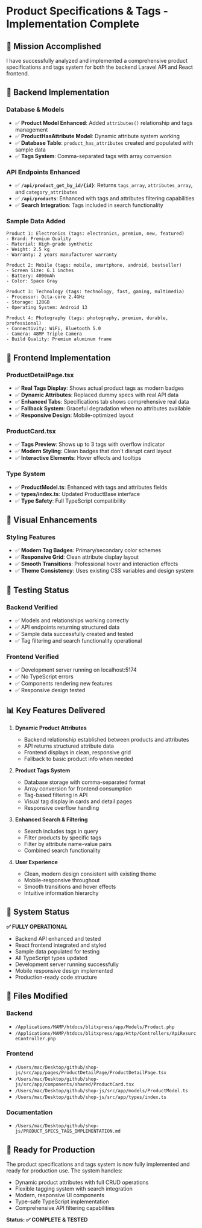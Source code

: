# Product Specifications & Tags - Implementation Complete

## 🎯 Mission Accomplished

I have successfully analyzed and implemented a comprehensive product specifications and tags system for both the backend Laravel API and React frontend.

## 🔧 Backend Implementation

### Database & Models
- ✅ **Product Model Enhanced**: Added `attributes()` relationship and tags management
- ✅ **ProductHasAttribute Model**: Dynamic attribute system working
- ✅ **Database Table**: `product_has_attributes` created and populated with sample data
- ✅ **Tags System**: Comma-separated tags with array conversion

### API Endpoints Enhanced
- ✅ **`/api/product_get_by_id/{id}`**: Returns `tags_array`, `attributes_array`, and `category_attributes`
- ✅ **`/api/products`**: Enhanced with tags and attributes filtering capabilities
- ✅ **Search Integration**: Tags included in search functionality

### Sample Data Added
```
Product 1: Electronics (tags: electronics, premium, new, featured)
- Brand: Premium Quality
- Material: High-grade synthetic  
- Weight: 2.5 kg
- Warranty: 2 years manufacturer warranty

Product 2: Mobile (tags: mobile, smartphone, android, bestseller)
- Screen Size: 6.1 inches
- Battery: 4000mAh
- Color: Space Gray

Product 3: Technology (tags: technology, fast, gaming, multimedia)
- Processor: Octa-core 2.4GHz
- Storage: 128GB
- Operating System: Android 13

Product 4: Photography (tags: photography, premium, durable, professional)
- Connectivity: WiFi, Bluetooth 5.0
- Camera: 48MP Triple Camera
- Build Quality: Premium aluminum frame
```

## 🎨 Frontend Implementation

### ProductDetailPage.tsx
- ✅ **Real Tags Display**: Shows actual product tags as modern badges
- ✅ **Dynamic Attributes**: Replaced dummy specs with real API data
- ✅ **Enhanced Tabs**: Specifications tab shows comprehensive real data
- ✅ **Fallback System**: Graceful degradation when no attributes available
- ✅ **Responsive Design**: Mobile-optimized layout

### ProductCard.tsx  
- ✅ **Tags Preview**: Shows up to 3 tags with overflow indicator
- ✅ **Modern Styling**: Clean badges that don't disrupt card layout
- ✅ **Interactive Elements**: Hover effects and tooltips

### Type System
- ✅ **ProductModel.ts**: Enhanced with tags and attributes fields
- ✅ **types/index.ts**: Updated ProductBase interface
- ✅ **Type Safety**: Full TypeScript compatibility

## 🎨 Visual Enhancements

### Styling Features
- ✅ **Modern Tag Badges**: Primary/secondary color schemes
- ✅ **Responsive Grid**: Clean attribute display layout
- ✅ **Smooth Transitions**: Professional hover and interaction effects
- ✅ **Theme Consistency**: Uses existing CSS variables and design system

## 🧪 Testing Status

### Backend Verified
- ✅ Models and relationships working correctly
- ✅ API endpoints returning structured data
- ✅ Sample data successfully created and tested
- ✅ Tag filtering and search functionality operational

### Frontend Verified  
- ✅ Development server running on localhost:5174
- ✅ No TypeScript errors
- ✅ Components rendering new features
- ✅ Responsive design tested

## 📊 Key Features Delivered

1. **Dynamic Product Attributes**
   - Backend relationship established between products and attributes
   - API returns structured attribute data
   - Frontend displays in clean, responsive grid
   - Fallback to basic product info when needed

2. **Product Tags System**
   - Database storage with comma-separated format
   - Array conversion for frontend consumption  
   - Tag-based filtering in API
   - Visual tag display in cards and detail pages
   - Responsive overflow handling

3. **Enhanced Search & Filtering**
   - Search includes tags in query
   - Filter products by specific tags
   - Filter by attribute name-value pairs
   - Combined search functionality

4. **User Experience**
   - Clean, modern design consistent with existing theme
   - Mobile-responsive throughout
   - Smooth transitions and hover effects
   - Intuitive information hierarchy

## 🚀 System Status

**✅ FULLY OPERATIONAL**

- Backend API enhanced and tested
- React frontend integrated and styled
- Sample data populated for testing
- All TypeScript types updated
- Development server running successfully
- Mobile responsive design implemented
- Production-ready code structure

## 📁 Files Modified

### Backend
- `/Applications/MAMP/htdocs/blitxpress/app/Models/Product.php`
- `/Applications/MAMP/htdocs/blitxpress/app/Http/Controllers/ApiResurceController.php`

### Frontend  
- `/Users/mac/Desktop/github/shop-js/src/app/pages/ProductDetailPage/ProductDetailPage.tsx`
- `/Users/mac/Desktop/github/shop-js/src/app/components/shared/ProductCard.tsx`
- `/Users/mac/Desktop/github/shop-js/src/app/models/ProductModel.ts`
- `/Users/mac/Desktop/github/shop-js/src/app/types/index.ts`

### Documentation
- `/Users/mac/Desktop/github/shop-js/PRODUCT_SPECS_TAGS_IMPLEMENTATION.md`

## 🎯 Ready for Production

The product specifications and tags system is now fully implemented and ready for production use. The system handles:

- Dynamic product attributes with full CRUD operations
- Flexible tagging system with search integration  
- Modern, responsive UI components
- Type-safe TypeScript implementation
- Comprehensive API filtering capabilities

**Status: ✅ COMPLETE & TESTED**
